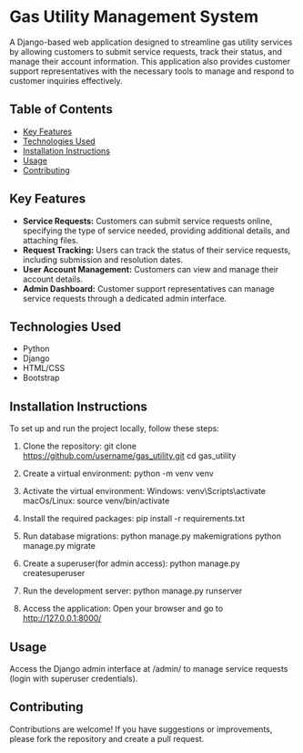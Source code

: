 # Gas Utility Management System

A Django-based web application designed to streamline gas utility services by allowing customers to submit service requests, track their status, and manage their account information. This application also provides customer support representatives with the necessary tools to manage and respond to customer inquiries effectively.

## Table of Contents
- [Key Features](#key-features)
- [Technologies Used](#technologies-used)
- [Installation Instructions](#installation-instructions)
- [Usage](#usage)
- [Contributing](#contributing)
  

## Key Features
- **Service Requests:** Customers can submit service requests online, specifying the type of service needed, providing additional details, and attaching files.
- **Request Tracking:** Users can track the status of their service requests, including submission and resolution dates.
- **User Account Management:** Customers can view and manage their account details.
- **Admin Dashboard:** Customer support representatives can manage service requests through a dedicated admin interface.

## Technologies Used
- Python
- Django
- HTML/CSS
- Bootstrap

## Installation Instructions
To set up and run the project locally, follow these steps:

1. Clone the repository:
   git clone https://github.com/username/gas_utility.git
   cd gas_utility

2. Create a virtual environment:
   python -m venv venv

3. Activate the virtual environment:
   Windows: venv\Scripts\activate
   macOs/Linux: source venv/bin/activate

4. Install the required packages:
   pip install -r requirements.txt

5. Run database migrations:
   python manage.py makemigrations
   python manage.py migrate

6. Create a superuser(for admin access):
   python manage.py createsuperuser

7. Run the development server:
   python manage.py runserver

8. Access the application:
   Open your browser and go to http://127.0.0.1:8000/


## Usage
Access the Django admin interface at /admin/ to manage service requests (login with superuser credentials).


## Contributing
Contributions are welcome! If you have suggestions or improvements, please fork the repository and create a pull request.

